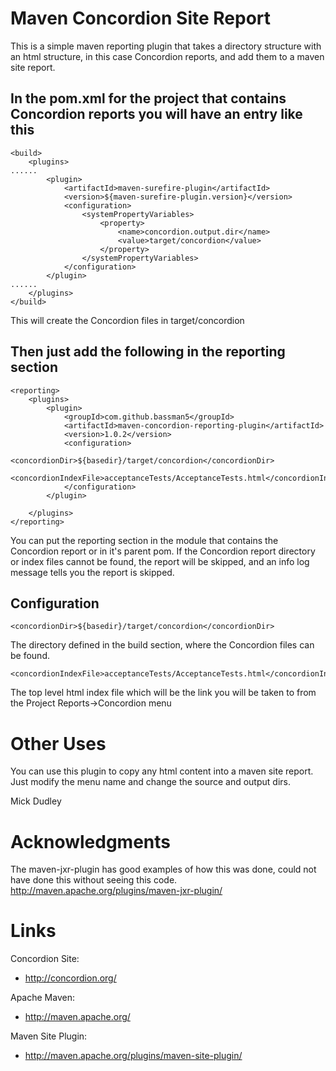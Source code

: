 Maven Concordion Site Report
============================

This is a simple maven reporting plugin that takes a directory structure with an html structure,
in this case Concordion reports, and add them to a maven site report.

In the pom.xml for the project that contains Concordion reports you will have an entry like this
------------------------------------------------------------------------------------------------

    <build>
        <plugins>
    ......
            <plugin>
                <artifactId>maven-surefire-plugin</artifactId>
                <version>${maven-surefire-plugin.version}</version>
                <configuration>
                    <systemPropertyVariables>
                        <property>
                            <name>concordion.output.dir</name>
                            <value>target/concordion</value>
                        </property>
                    </systemPropertyVariables>
                </configuration>
            </plugin>
    ......
        </plugins>
    </build>

This will create the Concordion files in target/concordion

Then just add the following in the reporting section
----------------------------------------------------
    <reporting>
        <plugins>
            <plugin>
                <groupId>com.github.bassman5</groupId>
                <artifactId>maven-concordion-reporting-plugin</artifactId>
                <version>1.0.2</version>
                <configuration>
                    <concordionDir>${basedir}/target/concordion</concordionDir>
                    <concordionIndexFile>acceptanceTests/AcceptanceTests.html</concordionIndexFile>
                </configuration>
            </plugin>

        </plugins>
    </reporting>

You can put the reporting section in the module that contains the Concordion report or in it's parent pom.
If the Concordion report directory or index files cannot be found, the report will be skipped, and an info log message tells you the report is skipped.

Configuration
-------------

    <concordionDir>${basedir}/target/concordion</concordionDir>
The directory defined in the build section, where the Concordion files can be found.

    <concordionIndexFile>acceptanceTests/AcceptanceTests.html</concordionIndexFile>
The top level html index file which will be the link you will be taken to from the Project Reports->Concordion menu

Other Uses
==========
You can use this plugin to copy any html content into a maven site report.
Just modify the menu name and change the source and output dirs.


Mick Dudley



Acknowledgments
===============

The maven-jxr-plugin has good examples of how this was done, could not have done this without seeing this code.
http://maven.apache.org/plugins/maven-jxr-plugin/

Links
=====

Concordion Site:

* http://concordion.org/

Apache Maven:

* http://maven.apache.org/

Maven Site Plugin:

* http://maven.apache.org/plugins/maven-site-plugin/


